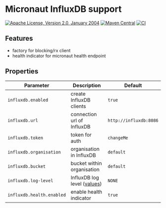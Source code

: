 # Micronaut InfluxDB support

[![Apache License, Version 2.0, January 2004](https://img.shields.io/github/license/kokuwaio/micronaut-influxdb.svg?label=License)](http://www.apache.org/licenses/)
[![Maven Central](https://img.shields.io/maven-central/v/io.kokuwa.micronaut/micronaut-influxdb.svg?label=Maven%20Central)](https://search.maven.org/search?q=g:%22io.kokuwa.micronaut%22%20AND%20a:%22micronaut-influxdb%22)
[![CI](https://img.shields.io/github/actions/workflow/status/kokuwaio/micronaut-influxdb/ci.yaml?branch=main&label=CI)](https://github.com/kokuwaio/micronaut-influxdb/actions/workflows/ci.yaml?query=branch%3Amain)

## Features

* factory for blocking/rx client
* health indicator for micronaut health endpoint

## Properties

| Parameter | Description | Default |
|---|---|---|
| `influxdb.enabled` | create InfluxDB clients | `true` |
| `influxdb.url` | connection url of InfluxDB | `http://influxdb:8086` |
| `influxdb.token` | token for auth | `changeMe` |
| `influxdb.organisation` | organisation in InfluxDB | `default` |
| `influxdb.bucket` | bucket within organisation | `default` |
| `influxdb.log-level` | InfluxDB log level ([values](https://github.com/influxdata/influxdb-client-java/blob/master/client-core/src/main/java/com/influxdb/LogLevel.java#L27)) | `NONE` |
| `influxdb.health.enabled` | enable health indicator | `true` |
